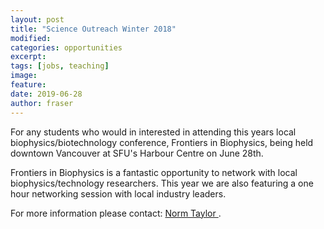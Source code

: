 ```yaml
---
layout: post
title: "Science Outreach Winter 2018"
modified:
categories: opportunities
excerpt:
tags: [jobs, teaching]
image: 
feature: 
date: 2019-06-28
author: fraser
---
```


<p> For any students who would in interested in attending this years local biophysics/biotechnology conference, Frontiers in Biophysics, 
being held downtown Vancouver at SFU's Harbour Centre on June 28th. </p>
<p>Frontiers in Biophysics is a fantastic opportunity to network with local biophysics/technology researchers. 
This year we are also featuring a one hour networking session with local industry leaders.</p>


<p> For more information please contact: <a href="mailto:norm.taylor@ufv.ca"> Norm Taylor </a>.
